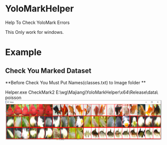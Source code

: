 # YoloMarkHelper
Help To Check YoloMark Errors

This Only work for windows.

# Example

## Check You Marked Dataset

**Before Check You Must Put Names(classes.txt) to Image folder **

Helper.exe CheckMark2 E:\wg\Majiang\YoloMarkHelper\x64\Release\data\ poisson
![image](https://github.com/xtayaitak/YoloMarkHelper/blob/master/image/CheckMark2.png)
